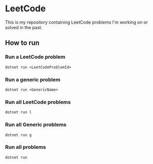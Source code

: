 # LeetCode

This is my repository containing LeetCode problems I'm working on or solved in the past.

## How to run

### Run a LeetCode problem

`dotnet run <LeetCodeProblemId>`

### Run a generic problem

`dotnet run <GenericName>`

### Run all LeetCode problems

`dotnet run l`

### Run all Generic problems

`dotnet run g`

### Run all problems

`dotnet run`